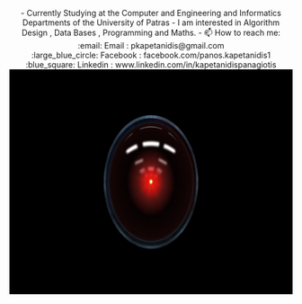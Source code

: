 <p align="center">
- Currently Studying at the Computer and Engineering and Informatics Departments of the University of Patras
- I am interested in Algorithm Design , Data Bases , Programming and Maths.
- 📫 How to reach me: <br>
    :email:  Email : pkapetanidis@gmail.com <br>
    :large_blue_circle: Facebook : facebook.com/panos.kapetanidis1 <br>
    :blue_square: Linkedin : www.linkedin.com/in/kapetanidispanagiotis

<img src="https://github.com/CaptainAlready/CaptainAlready/blob/main/0vFtjn4.jpg" width="800" height="400" />
    
</p>
